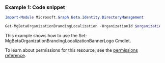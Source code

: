 ### Example 1: Code snippet

```powershell
Import-Module Microsoft.Graph.Beta.Identity.DirectoryManagement

Get-MgBetaOrganizationBrandingLocalization -OrganizationId $organizationId
```
This example shows how to use the Set-MgBetaOrganizationBrandingLocalizationBannerLogo Cmdlet.

To learn about permissions for this resource, see the [permissions reference](/graph/permissions-reference).

